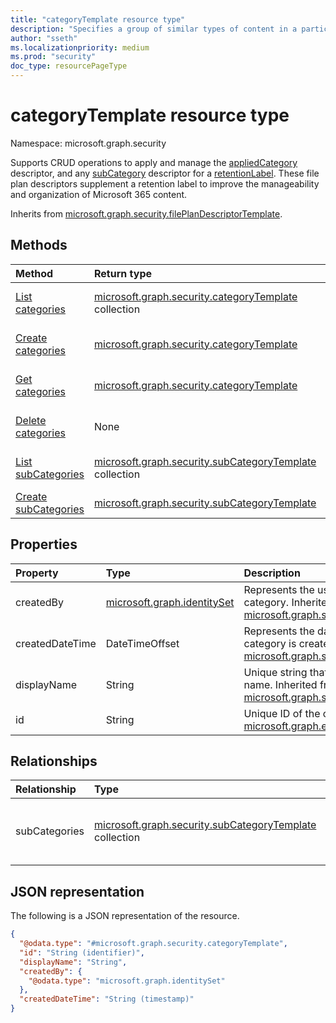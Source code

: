 ```yaml
---
title: "categoryTemplate resource type"
description: "Specifies a group of similar types of content in a particular department."
author: "sseth"
ms.localizationpriority: medium
ms.prod: "security"
doc_type: resourcePageType
---
```


# categoryTemplate resource type

Namespace: microsoft.graph.security

Supports CRUD operations to apply and manage the [appliedCategory](security-appliedcategory.md) descriptor, and any [subCategory](security-subcategory.md) descriptor for a [retentionLabel](security-retentionlabel.md). These file plan descriptors supplement a retention label to improve the manageability and organization of Microsoft 365 content.

Inherits from [microsoft.graph.security.filePlanDescriptorTemplate](../resources/security-fileplandescriptorTemplate.md).

## Methods
|Method|Return type|Description|
|:---|:---|:---|
|[List categories](../api/security-labelsroot-list-categories.md)|[microsoft.graph.security.categoryTemplate](../resources/security-categorytemplate.md) collection|Get a list of the [microsoft.graph.security.categoryTemplate](../resources/security-categorytemplate.md) objects and their properties.|
|[Create categories](../api/security-labelsroot-post-categories.md)|[microsoft.graph.security.categoryTemplate](../resources/security-categorytemplate.md)|Create a new [microsoft.graph.security.categoryTemplate](../resources/security-categorytemplate.md) object.|
|[Get categories](../api/security-categorytemplate-get.md)|[microsoft.graph.security.categoryTemplate](../resources/security-categorytemplate.md)|Read the properties and relationships of a [microsoft.graph.security.categoryTemplate](../resources/security-categorytemplate.md) object.|
|[Delete categories](../api/security-labelsroot-delete-categories.md)|None|Delete a [microsoft.graph.security.categoryTemplate](../resources/security-categorytemplate.md) object.|
|[List subCategories](../api/security-categorytemplate-list-subcategories.md)|[microsoft.graph.security.subCategoryTemplate](../resources/security-subcategorytemplate.md) collection|Get the subCategoryTemplate resources from the subCategories navigation property.|
|[Create subCategories](../api/security-categorytemplate-post-subcategories.md)|[microsoft.graph.security.subCategoryTemplate](../resources/security-subcategorytemplate.md)|Create a new subCategoryTemplate object.|

## Properties
|Property|Type|Description|
|:---|:---|:---|
|createdBy|[microsoft.graph.identitySet](/graph/api/resources/identityset)|Represents the user who created the category. Inherited from [microsoft.graph.security.filePlanDescriptor](../resources/security-fileplandescriptor.md).|
|createdDateTime|DateTimeOffset|Represents the date and time in which the category is created. Inherited from [microsoft.graph.security.filePlanDescriptor](../resources/security-fileplandescriptor.md).|
|displayName|String|Unique string that defines a category name. Inherited from [microsoft.graph.security.filePlanDescriptor](../resources/security-fileplandescriptor.md).|
|id|String|Unique ID of the category. Inherited from [microsoft.graph.entity](../resources/entity.md).|

## Relationships
|Relationship|Type|Description|
|:---|:---|:---|
|subCategories|[microsoft.graph.security.subCategoryTemplate](../resources/security-subcategorytemplate.md) collection|Represents all subcategories under a particular category.|

## JSON representation
The following is a JSON representation of the resource.
<!-- {
  "blockType": "resource",
  "keyProperty": "id",
  "@odata.type": "microsoft.graph.security.categoryTemplate",
  "baseType": "microsoft.graph.security.filePlanDescriptor",
  "openType": false
}
-->
``` json
{
  "@odata.type": "#microsoft.graph.security.categoryTemplate",
  "id": "String (identifier)",
  "displayName": "String",
  "createdBy": {
    "@odata.type": "microsoft.graph.identitySet"
  },
  "createdDateTime": "String (timestamp)"
}
```

